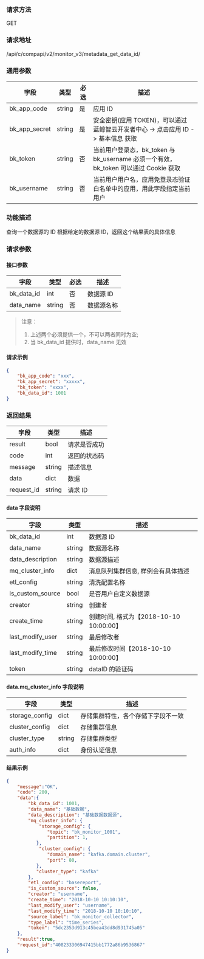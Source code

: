 
### 请求方法

GET


### 请求地址

/api/c/compapi/v2/monitor_v3/metadata_get_data_id/


### 通用参数

| 字段 | 类型 | 必选 |  描述 |
|-----------|------------|--------|------------|
| bk_app_code  |  string    | 是 | 应用 ID     |
| bk_app_secret|  string    | 是 | 安全密钥(应用 TOKEN)，可以通过 蓝鲸智云开发者中心 -> 点击应用 ID -> 基本信息 获取 |
| bk_token     |  string    | 否 | 当前用户登录态，bk_token 与 bk_username 必须一个有效，bk_token 可以通过 Cookie 获取 |
| bk_username  |  string    | 否 | 当前用户用户名，应用免登录态验证白名单中的应用，用此字段指定当前用户 |


### 功能描述

查询一个数据源的 ID
根据给定的数据源 ID，返回这个结果表的具体信息

### 请求参数



#### 接口参数

| 字段           | 类型   | 必选 | 描述        |
| -------------- | ------ | ---- | ----------- |
| bk_data_id  | int | 否   | 数据源 ID |
| data_name | string | 否 | 数据源名称 |

> 注意：
> 1. 上述两个必须提供一个，不可以两者同时为空;
> 2. 当 bk_data_id 提供时，data_name 无效

#### 请求示例

```json
{
    "bk_app_code": "xxx",
  	"bk_app_secret": "xxxxx",
  	"bk_token": "xxxx",
	"bk_data_id": 1001
}
```

### 返回结果

| 字段       | 类型   | 描述         |
| ---------- | ------ | ------------ |
| result     | bool   | 请求是否成功 |
| code       | int    | 返回的状态码 |
| message    | string | 描述信息     |
| data       | dict   | 数据         |
| request_id | string | 请求 ID       |

#### data 字段说明

| 字段                | 类型   | 描述     |
| ------------------- | ------ | -------- |
| bk_data_id | int | 数据源 ID  |
| data_name | string | 数据源名称|
| data_description | string | 数据源描述 |
| mq_cluster_info | dict | 消息队列集群信息, 样例会有具体描述 |
| etl_config | string | 清洗配置名称 |
| is_custom_source | bool | 是否用户自定义数据源 |
| creator | string | 创建者 |
| create_time | string | 创建时间, 格式为【2018-10-10 10:00:00】|
| last_modify_user | string | 最后修改者 |
| last_modify_time | string | 最后修改时间【2018-10-10 10:00:00】|
| token | string | dataID 的验证码 |

#### data.mq_cluster_info 字段说明

| 字段           | 类型   | 描述                               |
| -------------- | ------ | ---------------------------------- |
| storage_config | dict   | 存储集群特性，各个存储下字段不一致 |
| cluster_config | dict   | 存储集群信息                       |
| cluster_type   | string | 存储集群类型                       |
| auth_info      | dict   | 身份认证信息                       |

#### 结果示例

```json
{
    "message":"OK",
    "code": 200,
    "data":{
    	"bk_data_id": 1001,
    	"data_name": "基础数据",
    	"data_description": "基础数据数据源",
    	"mq_cluster_info": {
    		"storage_config": {
	           "topic": "bk_monitor_1001",
	           "partition": 1,
	       },
    		"cluster_config": {
               "domain_name": "kafka.domain.cluster",
               "port": 80,
           },
           "cluster_type": "kafka"
    	},
    	"etl_config": "basereport",
    	"is_custom_source": false,
    	"creator": "username",
    	"create_time": "2018-10-10 10:10:10",
    	"last_modify_user": "username",
    	"last_modify_time": "2018-10-10 10:10:10",
    	"source_label": "bk_monitor_collector",
	    "type_label": "time_series",
	    "token": "5dc2353d913c45bea43dd8d931745a05"
    },
    "result":true,
    "request_id":"408233306947415bb1772a86b9536867"
}
```